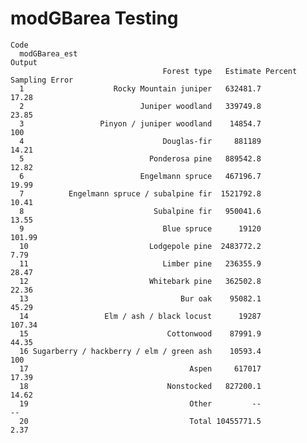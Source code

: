 # modGBarea Testing

    Code
      modGBarea_est
    Output
                                      Forest type   Estimate Percent Sampling Error
      1                    Rocky Mountain juniper   632481.7                  17.28
      2                          Juniper woodland   339749.8                  23.85
      3                 Pinyon / juniper woodland    14854.7                    100
      4                               Douglas-fir     881189                  14.21
      5                            Ponderosa pine   889542.8                  12.82
      6                          Engelmann spruce   467196.7                  19.99
      7          Engelmann spruce / subalpine fir  1521792.8                  10.41
      8                             Subalpine fir   950041.6                  13.55
      9                               Blue spruce      19120                 101.99
      10                           Lodgepole pine  2483772.2                   7.79
      11                              Limber pine   236355.9                  28.47
      12                           Whitebark pine   362502.8                  22.36
      13                                  Bur oak    95082.1                  45.29
      14                 Elm / ash / black locust      19287                 107.34
      15                               Cottonwood    87991.9                  44.35
      16 Sugarberry / hackberry / elm / green ash    10593.4                    100
      17                                    Aspen     617017                  17.39
      18                               Nonstocked   827200.1                  14.62
      19                                    Other         --                     --
      20                                    Total 10455771.5                   2.37

